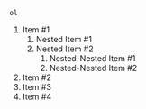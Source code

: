 `ol`
1. Item #1
	1. Nested Item #1
	2. Nested Item #2
		1. Nested-Nested Item #1
		2. Nested-Nested Item #2
2. Item #2
3. Item #3
4. Item #4